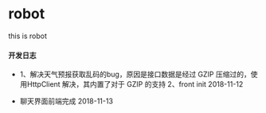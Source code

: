 # robot
this is robot

#### 开发日志

- 1、解决天气预报获取乱码的bug，原因是接口数据是经过 GZIP 压缩过的，使用HttpClient 解决，其内置了对于 GZIP 的支持
  2、front init   2018-11-12
  
- 聊天界面前端完成   2018-11-13   